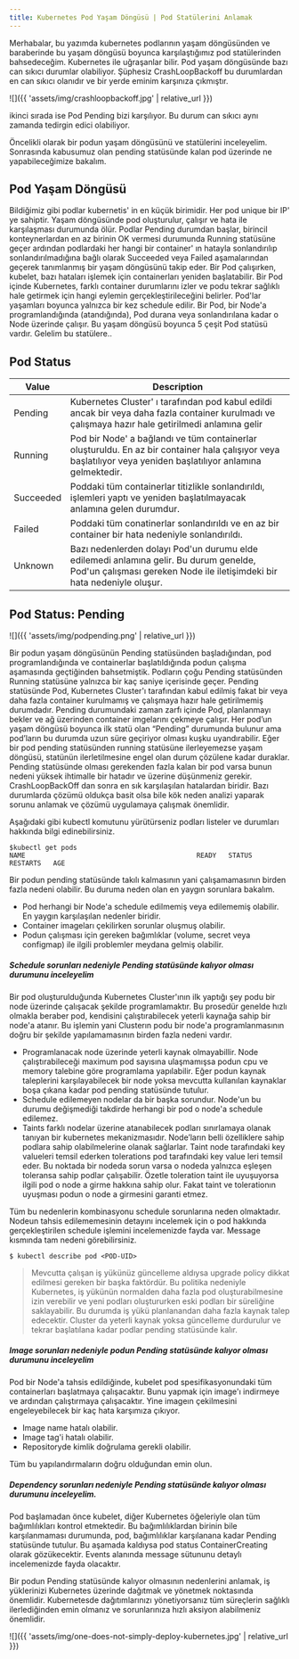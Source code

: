 ```yaml
---
title: Kubernetes Pod Yaşam Döngüsü | Pod Statülerini Anlamak
---
```


Merhabalar, bu yazımda kubernetes podlarının yaşam döngüsünden ve baraberinde bu yaşam döngüsü boyunca karşılaştığımız pod statülerinden bahsedeceğim. Kubernetes ile uğraşanlar bilir. Pod yaşam döngüsünde bazı can sıkıcı durumlar olabiliyor. Şüphesiz CrashLoopBackoff bu durumlardan en can sıkıcı olanıdır ve bir yerde eminim karşınıza çıkmıştır. 

![]({{ 'assets/img/crashloopbackoff.jpg' | relative_url }})

ikinci sırada ise Pod Pending bizi karşılıyor.  Bu durum can sıkıcı aynı zamanda tedirgin edici olabiliyor.


Öncelikli olarak bir podun yaşam döngüsünü ve statülerini inceleyelim. Sonrasında kabusumuz olan pending statüsünde kalan pod üzerinde ne yapabileceğimize bakalım.

## Pod Yaşam Döngüsü
Bildiğimiz gibi podlar kubernetis' in en küçük birimidir. Her pod unique bir IP' ye sahiptir. Yaşam döngüsünde pod oluşturulur, çalışır ve hata ile karşılaşması durumunda ölür. Podlar Pending durumdan başlar, birincil konteynerlardan en az birinin OK vermesi durumunda Running statüsüne geçer ardından podlardaki her hangi bir container' ın hatayla sonlandırılıp sonlandırılmadığına bağlı olarak Succeeded veya Failed  aşamalarından geçerek tanımlanmış bir yaşam döngüsünü takip eder.
Bir Pod çalışırken, kubelet, bazı hataları işlemek için containerları yeniden başlatabilir. Bir Pod içinde Kubernetes, farklı container durumlarını izler ve podu tekrar sağlıklı hale getirmek için hangi eylemin gerçekleştirileceğini belirler. Pod'lar yaşamları boyunca yalnızca bir kez schedule edilir. Bir Pod, bir Node'a programlandığında (atandığında), Pod durana veya sonlandırılana kadar o Node üzerinde çalışır.
Bu yaşam döngüsü boyunca 5 çeşit Pod statüsü vardır. Gelelim bu statülere..
## Pod Status


| Value | Description |
| -------- | -------- |
| Pending     | Kubernetes Cluster' ı tarafından pod kabul edildi  ancak bir veya daha fazla container kurulmadı ve çalışmaya hazır hale getirilmedi anlamına gelir      |
| Running     | Pod bir Node' a bağlandı ve tüm containerlar oluşturuldu. En az bir container hala çalışıyor veya başlatılıyor veya yeniden başlatılıyor anlamına gelmektedir.     |
| Succeeded     | Poddaki tüm containerlar titizlikle sonlandırıldı, işlemleri yaptı ve yeniden başlatılmayacak anlamına gelen durumdur.     |
| Failed     | Poddaki tüm conatinerlar sonlandırıldı ve en az bir container bir hata nedeniyle sonlandırıldı.      |
| Unknown     | Bazı nedenlerden dolayı Pod'un durumu elde edilemedi anlamına gelir. Bu durum genelde, Pod'un çalışması gereken Node ile iletişimdeki bir hata nedeniyle oluşur.     |


## Pod Status: Pending  
![]({{ 'assets/img/podpending.png' | relative_url }})

Bir podun yaşam döngüsünün Pending statüsünden başladığından, pod programlandığında ve containerlar başlatıldığında podun çalışma aşamasında geçtiğinden bahsetmiştik. Podların çoğu Pending statüsünden Running statüsüne yalnızca bir kaç saniye içerisinde geçer. Pending statüsünde Pod, Kubernetes Cluster'ı tarafından kabul edilmiş fakat bir veya daha fazla container kurulmamış ve çalışmaya hazır hale getirilmemiş durumdadır. Pending durumundaki zaman zarfı içinde Pod, planlanmayı bekler ve ağ üzerinden container imgelarını çekmeye çalışır. Her pod’un yaşam döngüsü boyunca ilk statü olan “Pending” durumunda bulunur ama pod’ların bu durumda uzun süre geçiriyor olması kuşku uyandırabilir. Eğer bir pod pending statüsünden running statüsüne ilerleyemezse yaşam döngüsü, statünün ilerletilmesine engel olan durum çözülene kadar duraklar.
Pending statüsünde olması gerekenden fazla kalan bir pod varsa bunun nedeni yüksek ihtimalle bir hatadır ve üzerine düşünmeniz gerekir. CrashLoopBackOff dan sonra en sık karşılaşılan hatalardan biridir. Bazı durumlarda çözümü oldukça basit olsa bile kök neden analizi yaparak sorunu anlamak ve çözümü uygulamaya çalışmak önemlidir. 

Aşağıdaki gibi kubectl komutunu yürütürseniz podları listeler ve durumları hakkında bilgi edinebilirsiniz.

```
$kubectl get pods
NAME                                           READY   STATUS    RESTARTS   AGE
```

Bir podun pending statüsünde takılı kalmasının yani çalışamamasının birden fazla nedeni olabilir.  Bu duruma neden olan en yaygın sorunlara bakalım.
* Pod herhangi bir Node'a schedule edilmemiş veya edilememiş olabilir. En yaygın karşılaşılan  nedenler biridir.
* Container imageları çekilirken sorunlar oluşmuş olabilir.
* Podun çalışması için gereken bağımlıklar (volume, secret veya configmap) ile ilgili problemler meydana gelmiş olabilir.

##### Schedule sorunları nedeniyle Pending statüsünde kalıyor olması durumunu inceleyelim
Bir pod oluşturulduğunda Kubernetes Cluster'ının ilk yaptığı şey podu bir node üzerinde çalışacak şekilde programlamaktır. Bu prosedür genelde hızlı olmakla beraber pod, kendisini çalıştırabilecek yeterli kaynağa sahip bir node'a atanır. Bu işlemin yani Clusterın podu bir node'a programlanmasının doğru bir şekilde yapılamamasının birden fazla nedeni vardır.

* Programlanacak node üzerinde yeterli kaynak olmayabillir. Node çalıştırabileceği maximum pod sayısına ulaşmamışsa podun cpu ve memory talebine göre programlama yapılabilir. Eğer podun kaynak taleplerini karşılayabilecek bir node yoksa mevcutta kullanılan kaynaklar boşa çıkana kadar pod pending statüsünde tutulur.
* Schedule edilemeyen nodelar da bir başka sorundur.  Node'un bu durumu değişmediği takdirde herhangi bir pod o node'a schedule edilemez.
* Taints farklı nodelar üzerine atanabilecek podları sınırlamaya olanak tanıyan bir kubernetes  mekanizmasıdır. Node’ların belli özelliklere sahip podlara sahip olabilmelerine olanak sağlarlar. Taint node tarafındaki key valueleri temsil ederken tolerations pod tarafındaki key value leri temsil eder. Bu noktada bir nodeda sorun varsa o nodeda yalnızca eşleşen toleransa sahip podlar çalışabilir. Özetle  toleration taint ile uyuşuyorsa ilgili pod o node a girme hakkına sahip olur. Fakat taint ve tolerationın uyuşması podun o node a girmesini garanti etmez.

Tüm bu nedenlerin kombinasyonu schedule sorunlarına neden olmaktadır. Nodeun tahsis edilememesinin detayını incelemek için o pod hakkında gerçekleştirilen schedule işlemini incelemenizde fayda var. Message kısmında tam nedeni görebilirsiniz.
```
$ kubectl describe pod <POD-UID>
```

> Mevcutta çalışan iş yükünüz güncelleme aldıysa upgrade policy dikkat edilmesi gereken bir başka faktördür. Bu politika nedeniyle Kubernetes,  iş yükünün normalden daha fazla pod oluşturabilmesine izin verebilir ve yeni podları oluştururken eski podları bir süreliğine saklayabilir. Bu durumda iş yükü planlanandan daha fazla kaynak talep edecektir. Cluster da yeterli kaynak yoksa güncelleme durdurulur ve tekrar başlatılana kadar podlar pending statüsünde kalır.

##### Image sorunları nedeniyle podun Pending statüsünde kalıyor olması durumunu inceleyelim
Pod bir Node'a tahsis edildiğinde, kubelet pod spesifikasyonundaki tüm containerları başlatmaya çalışacaktır. Bunu yapmak için  image'ı indirmeye ve ardından çalıştırmaya çalışacaktır.
Yine imageın çekilmesini engeleyebilecek bir kaç hata karşımıza çıkıyor.
* Image name hatalı olabilir.
* Image tag'i hatalı olabilir.
* Repositoryde kimlik doğrulama gerekli olabilir.

Tüm bu yapılandırmaların doğru olduğundan emin olun.

##### Dependency sorunları nedeniyle Pending statüsünde kalıyor olması durumunu inceleyelim. 
Pod başlamadan önce kubelet, diğer Kubernetes öğeleriyle olan tüm bağımlılıkları kontrol etmektedir. Bu bağımlılıklardan birinin bile  karşılanmaması durumunda, pod, bağımlılıklar karşılanana kadar Pending statüsünde tutulur. Bu aşamada kaldıysa pod status ContainerCreating olarak gözükecektir. Events alanında message sütununu detaylı incelemenizde fayda olacaktır. 

Bir podun Pending statüsünde kalıyor olmasının nedenlerini anlamak, iş yüklerinizi Kubernetes üzerinde dağıtmak ve yönetmek noktasında önemlidir. Kubernetesde dağıtımlarınızı yönetiyorsanız tüm süreçlerin sağlıklı ilerlediğinden emin olmanız ve sorunlarınıza hızlı aksiyon alabilmeniz önemlidir.

![]({{ 'assets/img/one-does-not-simply-deploy-kubernetes.jpg' | relative_url }})

